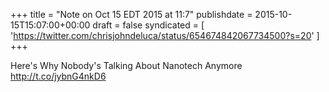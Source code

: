 +++
title = "Note on Oct 15 EDT 2015 at 11:7"
publishdate = 2015-10-15T15:07:00+00:00
draft = false
syndicated = [ 'https://twitter.com/chrisjohndeluca/status/654674842067734500?s=20' ]
+++

Here's Why Nobody's Talking About Nanotech Anymore http://t.co/jybnG4nkD6
